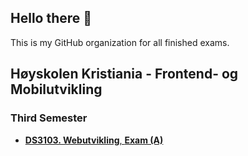 ## Hello there 👋

This is my GitHub organization for all finished exams.

## Høyskolen Kristiania - Frontend- og Mobilutvikling

### Third Semester 
- [**DS3103. Webutvikling**, **Exam (A)**](https://github.com/sigve-dev/DS3103-exam-h24)

<!--
### First Semester  
- **PGR103. Kreativt Webprosjekt**, **EKSAMEN (A)**  
- **PGR102. Intro til Programmering**, **EKSAMEN (Godkjent)**  

### Second Semester  
- **PGR103. Objektorientert Programmering**, **EKSAMEN (Godkjent)**



<!--
**sigve-dev/sigve-dev** is a ✨ _special_ ✨ repository because its `README.md` (this file) appears on your GitHub profile.

Here are some ideas to get you started:

- 🔭 I’m currently working on ...
- 🌱 I’m currently learning ...
- 👯 I’m looking to collaborate on ...
- 🤔 I’m looking for help with ...
- 💬 Ask me about ...
- 📫 How to reach me: ...
- 😄 Pronouns: ...
- ⚡ Fun fact: ...
-->
